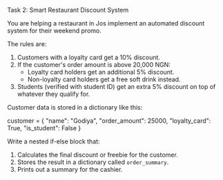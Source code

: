 Task 2: Smart Restaurant Discount System

You are helping a restaurant in Jos implement an automated discount system for their weekend promo.

The rules are:
1. Customers with a loyalty card get a 10% discount.
2. If the customer's order amount is above 20,000 NGN:
    - Loyalty card holders get an additional 5% discount.
    - Non-loyalty card holders get a free soft drink instead.
3. Students (verified with student ID) get an extra 5% discount on top of whatever they qualify for.

Customer data is stored in a dictionary like this:

customer = {
    "name": "Godiya",
    "order_amount": 25000,
    "loyalty_card": True,
    "is_student": False
}

Write a nested if-else block that:
1. Calculates the final discount or freebie for the customer.
2. Stores the result in a dictionary called `order_summary`.
3. Prints out a summary for the cashier.
